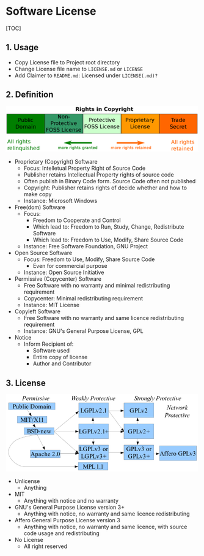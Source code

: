 # Software License

[TOC]

## 1. Usage

- Copy License file to Project root directory
- Change License file name to `LICENSE.md` or `LICENSE`
- Add Claimer to `README.md`: Licensed under `LICENSE(.md)?`

## 2. Definition

![Rights in Copyright](_v_images/20190814002525916_14719.png)

- Proprietary (Copyright) Software
    - Focus: Intelletual Property Right of Source Code
    - Publisher retains Intellectual Property rights of source code
    - Often publish in Binary Code form. Source Code often not published
    - Copyright: Publisher retains rights of decide whether and how to make copy
    - Instance: Microsoft Windows
- Free(dom) Software
    - Focus:
        - Freedom to Cooperate and Control
        - Which lead to: Freedom to Run, Study, Change, Redistribute Software
        - Which lead to: Freedom to Use, Modify, Share Source Code
    - Instance: Free Software Foundation, GNU Project
- Open Source Software
    - Focus: Freedom to Use, Modify, Share Source Code
        - Even for commercial purpose
    - Instance: Open Source Initiative
- Permissive (Copycenter) Software
    - Free Software with no warranty and minimal redistributing requirement
    - Copycenter: Minimal redistributing requirement
    - Instance: MIT License
- Copyleft Software
    - Free Software with no warranty and same licence redistributing requirement
    - Instance: GNU's General Purpose License, GPL
- Notice
    - Inform Recipient of:
        - Software used
        - Entire copy of license
        - Author and Contributor

## 3. License

![License](_v_images/20190814012734914_32688.png)

- Unlicense
    - Anything
- MIT
    - Anything with notice and no warranty
- GNU's General Purpose License version 3+
    - Anything with notice, no warranty and same licence redistributing
- Affero General Purpose License version 3
    - Anything with notice, no warranty and same licence, with source code usage and redistributing
- No License
    - All right reserved
